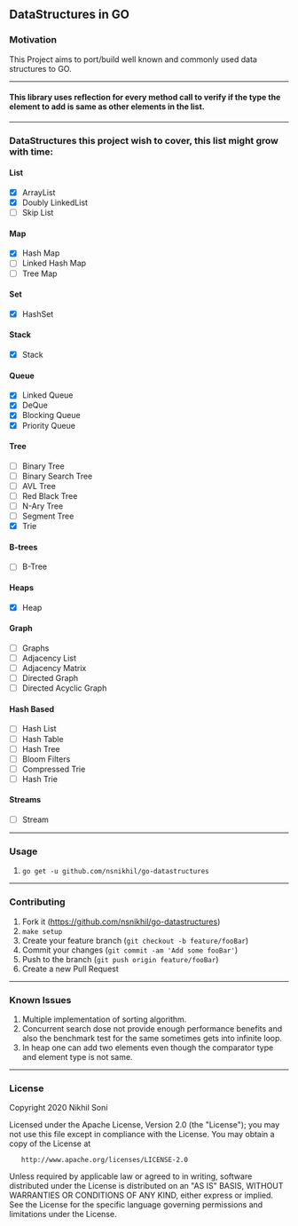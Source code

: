 ## DataStructures in GO

### Motivation

This Project aims to port/build well known and commonly used data structures to GO.

---

#### This library uses reflection for every method call to verify if the type the element to add is same as other elements in the list.

---

### DataStructures this project wish to cover, this list might grow with time:  

#### List
- [x] ArrayList
- [x] Doubly LinkedList
- [ ] Skip List

#### Map
- [x] Hash Map
- [ ] Linked Hash Map
- [ ] Tree Map

#### Set
- [x] HashSet

#### Stack
- [x] Stack

#### Queue
- [x] Linked Queue
- [x] DeQue
- [x] Blocking Queue
- [x] Priority Queue

#### Tree
- [ ] Binary Tree
- [ ] Binary Search Tree
- [ ] AVL Tree
- [ ] Red Black Tree
- [ ] N-Ary Tree
- [ ] Segment Tree
- [x] Trie

#### B-trees
- [ ] B-Tree

#### Heaps
- [x] Heap

#### Graph
- [ ] Graphs
- [ ] Adjacency List
- [ ] Adjacency Matrix
- [ ] Directed Graph
- [ ] Directed Acyclic Graph

#### Hash Based
- [ ] Hash List
- [ ] Hash Table
- [ ] Hash Tree
- [ ] Bloom Filters
- [ ] Compressed Trie
- [ ] Hash Trie

#### Streams
- [ ] Stream

---

### Usage

1. `go get -u github.com/nsnikhil/go-datastructures`

---

### Contributing

1. Fork it (<https://github.com/nsnikhil/go-datastructures>)
2. `make setup`
3. Create your feature branch (`git checkout -b feature/fooBar`)
4. Commit your changes (`git commit -am 'Add some fooBar'`)
5. Push to the branch (`git push origin feature/fooBar`)
6. Create a new Pull Request

---

### Known Issues

1. Multiple implementation of sorting algorithm.
2. Concurrent search dose not provide enough performance benefits and also the benchmark test for the same sometimes gets into infinite loop.
3. In heap one can add two elements even though the comparator type and element type is not same.  

---

### License

 Copyright 2020 Nikhil Soni

   Licensed under the Apache License, Version 2.0 (the "License");
   you may not use this file except in compliance with the License.
   You may obtain a copy of the License at

       http://www.apache.org/licenses/LICENSE-2.0

   Unless required by applicable law or agreed to in writing, software
   distributed under the License is distributed on an "AS IS" BASIS,
   WITHOUT WARRANTIES OR CONDITIONS OF ANY KIND, either express or implied.
   See the License for the specific language governing permissions and
   limitations under the License.